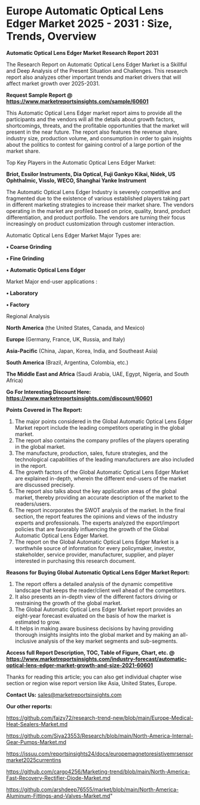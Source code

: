 # Europe Automatic Optical Lens Edger Market 2025 - 2031 : Size, Trends, Overview

<strong>Automatic Optical Lens Edger Market Research Report 2031</strong>

The Research Report on Automatic Optical Lens Edger Market is a Skillful and Deep Analysis of the Present Situation and Challenges. This research report also analyzes other important trends and market drivers that will affect market growth over 2025-2031.

<strong>Request Sample Report @ <a href=https://www.marketreportsinsights.com/sample/60601>https://www.marketreportsinsights.com/sample/60601</a></strong>

This Automatic Optical Lens Edger market report aims to provide all the participants and the vendors will all the details about growth factors, shortcomings, threats, and the profitable opportunities that the market will present in the near future. The report also features the revenue share, industry size, production volume, and consumption in order to gain insights about the politics to contest for gaining control of a large portion of the market share.

Top Key Players in the Automatic Optical Lens Edger Market:

<strong>Briot, Essilor Instruments, Dia Optical, Fuji Gankyo Kikai, Nidek, US Ophthalmic, Visslo, WECO, Shanghai Yanke Instrument</strong>

The Automatic Optical Lens Edger Industry is severely competitive and fragmented due to the existence of various established players taking part in different marketing strategies to increase their market share. The vendors operating in the market are profiled based on price, quality, brand, product differentiation, and product portfolio. The vendors are turning their focus increasingly on product customization through customer interaction.

Automatic Optical Lens Edger Market Major Types are:

<strong>• Coarse Grinding

• Fine Grinding

• Automatic Optical Lens Edger</strong>

Market Major end-user applications :

<strong>• Laboratory

• Factory</strong>

Regional Analysis

</u><strong><b>North America</b></strong> (the United States, Canada, and Mexico)

<strong><b>Europe </b></strong>(Germany, France, UK, Russia, and Italy)

<strong><b>Asia-Pacific</b></strong> (China, Japan, Korea, India, and Southeast Asia)

<strong><b>South America</b></strong> (Brazil, Argentina, Colombia, etc.)

<strong><b>The Middle East and Africa</b></strong> (Saudi Arabia, UAE, Egypt, Nigeria, and South Africa)

<strong>Go For Interesting Discount Here: <a href=https://www.marketreportsinsights.com/discount/60601>https://www.marketreportsinsights.com/discount/60601</a></strong>

<strong>Points Covered in The Report:</strong>
<ol>
  <li>The major points considered in the Global Automatic Optical Lens Edger Market report include the leading competitors operating in the global market.</li>
  <li>The report also contains the company profiles of the players operating in the global market.</li>
  <li>The manufacture, production, sales, future strategies, and the technological capabilities of the leading manufacturers are also included in the report.</li>
  <li>The growth factors of the Global Automatic Optical Lens Edger Market are explained in-depth, wherein the different end-users of the market are discussed precisely.</li>
  <li>The report also talks about the key application areas of the global market, thereby providing an accurate description of the market to the readers/users.</li>
  <li>The report incorporates the SWOT analysis of the market. In the final section, the report features the opinions and views of the industry experts and professionals. The experts analyzed the export/import policies that are favorably influencing the growth of the Global Automatic Optical Lens Edger Market.</li>
  <li>The report on the Global Automatic Optical Lens Edger Market is a worthwhile source of information for every policymaker, investor, stakeholder, service provider, manufacturer, supplier, and player interested in purchasing this research document.</li>
</ol>
<strong>Reasons for Buying Global Automatic Optical Lens Edger Market Report:</strong>

<ol>
  <li>The report offers a detailed analysis of the dynamic competitive landscape that keeps the reader/client well ahead of the competitors.</li>
  <li>It also presents an in-depth view of the different factors driving or restraining the growth of the global market.</li>
  <li>The Global Automatic Optical Lens Edger Market report provides an eight-year forecast evaluated on the basis of how the market is estimated to grow.</li>
  <li>It helps in making aware business decisions by having providing thorough insights insights into the global market and by making an all-inclusive analysis of the key market segments and sub-segments.</li>
</ol>
<strong>Access full Report Description, TOC, Table of Figure, Chart, etc. @ <a href=https://www.marketreportsinsights.com/industry-forecast/automatic-optical-lens-edger-market-growth-and-size-2021-60601>https://www.marketreportsinsights.com/industry-forecast/automatic-optical-lens-edger-market-growth-and-size-2021-60601</a></strong>


Thanks for reading this article; you can also get individual chapter wise section or region wise report version like Asia, United States, Europe.

<strong>Contact Us:</strong>
sales@marketreportsinsights.com

<strong>Our other reports:</strong>

<a href=https://github.com/faizy72/research-trend-new/blob/main/Europe-Medical-Heat-Sealers-Market.md>https://github.com/faizy72/research-trend-new/blob/main/Europe-Medical-Heat-Sealers-Market.md</a>

<a href=https://github.com/Siya23553/Research/blob/main/North-America-Internal-Gear-Pumps-Market.md>https://github.com/Siya23553/Research/blob/main/North-America-Internal-Gear-Pumps-Market.md</a>

<a href=https://issuu.com/reportsinsights24/docs/europemagnetoresistivemrsensormarket2025currentins>https://issuu.com/reportsinsights24/docs/europemagnetoresistivemrsensormarket2025currentins</a>

<a href=https://github.com/cargo4256/Marketing-trend/blob/main/North-America-Fast-Recovery-Rectifier-Diode-Market.md>https://github.com/cargo4256/Marketing-trend/blob/main/North-America-Fast-Recovery-Rectifier-Diode-Market.md</a>

<a href=https://github.com/arshdeep76555/market/blob/main/North-America-Aluminum-Fittings-and-Valves-Market.md>https://github.com/arshdeep76555/market/blob/main/North-America-Aluminum-Fittings-and-Valves-Market.md</a>"
